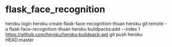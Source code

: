 # flask_face_recognition

heroku login
heroku create flask-face-recognition-thuan
heroku git:remote -a flask-face-recognition-thuan
heroku buildpacks:add --index 1 https://github.com/heroku/heroku-buildpack-apt
git push heroku HEAD:master